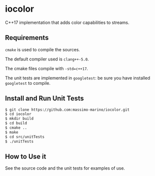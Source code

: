 # iocolor

C++17 implementation that adds color capabilities to streams.

## Requirements

`cmake` is used to compile the sources.

The default compiler used is `clang++-5.0`.

The cmake files compile with `-std=c++17`.

The unit tests are implemented in `googletest`: be sure you have installed `googletest` to compile.


## Install and Run Unit Tests

```bash
$ git clone https://github.com:massimo-marino/iocolor.git
$ cd iocolor
$ mkdir build
$ cd build
$ cmake ..
$ make
$ cd src/unitTests
$ ./unitTests
```


## How to Use it

See the source code and the unit tests for examples of use.
